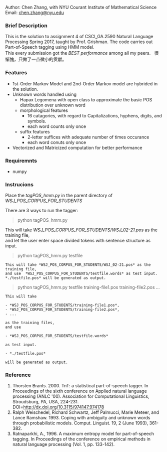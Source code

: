 Author: Chen Zhang, with NYU Courant Institute of Mathematical Science  
Email:  chen.zhang@nyu.edu

### Brief Description

This is the solution to assignment 4 of CSCI_GA.2590 Natural Language Processing Spring 2017, taught by Prof. Grishman. The code carries out Part-of-Speech tagging using HMM model.  
This every submission got the *BEST performance* among all my peers.  
很惭愧，只做了一点微小的贡献。

### Features

* 1st-Order Markov Model and 2nd-Order Markov model are hybrided in the solution. 
* Unknown words handled using
    - Hapax Legomena with open class to approximate the basic POS distribution over unknown word 
    - morphological features 
        - 16 catagories, with regard to Capitalizations, hyphens, digits, and symbols.
        - each word counts only once
    - suffix features 
        - 2-letter suffices with adequate number of times occurance 
        - each word conuts only once
* Vectorized and Matricized computation for better performance 

### Requiremnts

* numpy

### Instrucions
Place the *tagPOS_hmm.py* in the parent directory of *WSJ_POS_CORPUS_FOR_STUDENTS*  

There are 3 ways to run the tagger: 
> 
> python tagPOS_hmm.py  
> 
   This will take *WSJ_POS_CORPUS_FOR_STUDENTS/WSJ_02-21.pos* as the training file,  
   and let the user enter space divided tokens with sentence structure as input.  
> 
> python tagPOS_hmm.py testfile  
> 
    This will take *WSJ_POS_CORPUS_FOR_STUDENTS/WSJ_02-21.pos* as the training file,  
    and use  *WSJ_POS_CORPUS_FOR_STUDENTS/testfile.words* as test input.  
    *./testfile.pos* will be generated as output.   
> 
> python tagPOS_hmm.py testfile training-file1.pos training-file2.pos ...  
> 
    This will take 
    
    - *WSJ_POS_CORPUS_FOR_STUDENTS/training-file1.pos*, 
    - *WSJ_POS_CORPUS_FOR_STUDENTS/training-file2.pos*, 
    - ... 
    
    as the training files,  
    and use  
    
    - *WSJ_POS_CORPUS_FOR_STUDENTS/testfile.words* 
    
    as test input.  
    
    - *./testfile.pos* 
    
    will be generated as output.  

### Reference
1. Thorsten Brants. 2000. TnT: a statistical part-of-speech tagger. In Proceedings of the sixth conference on Applied natural language processing (ANLC '00). Association for Computational Linguistics, Stroudsburg, PA, USA, 224-231. DOI=http://dx.doi.org/10.3115/974147.974178 
2. Ralph Weischedel, Richard Schwartz, Jeff Palmucci, Marie Meteer, and Lance Ramshaw. 1993. Coping with ambiguity and unknown words through probabilistic models. Comput. Linguist. 19, 2 (June 1993), 361-382. 
3. Ratnaparkhi, A., 1996. A maximum entropy model for part-of-speech tagging. In Proceedings of the conference on empirical methods in natural language processing (Vol. 1, pp. 133-142).

